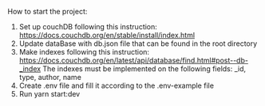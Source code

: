How to start the project: 
1. Set up couchDB following this instruction: https://docs.couchdb.org/en/stable/install/index.html
2. Update dataBase with db.json file that can be found in the root directory
3. Make indexes following this instruction: https://docs.couchdb.org/en/latest/api/database/find.html#post--db-_index
The indexes must be implemented on the following fields: _id, type, author, name
4. Create .env file and fill it according to the .env-example file
5. Run yarn start:dev
